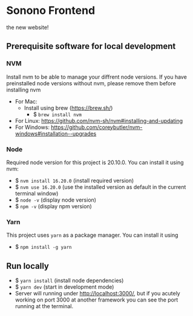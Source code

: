# Sonono Frontend

the new website!

## Prerequisite software for local development

### NVM

Install nvm to be able to manage your diffrent node versions. If you have preinstalled node versions without nvm, please remove them before installing nvm

- For Mac:
  - Install using brew (<https://brew.sh/>)
    - $ `brew install nvm`
- For Linux: <https://github.com/nvm-sh/nvm#installing-and-updating>
- For Windows: <https://github.com/coreybutler/nvm-windows#installation--upgrades>

### Node

Required node version for this project is 20.10.0. You can install it using nvm:

- $ `nvm install 16.20.0` (install required version)
- $ `nvm use 16.20.0` (use the installed version as default in the current terminal window)
- $ `node -v` (display node version)
- $ `npm -v` (display npm version)

### Yarn

This project uses `yarn` as a package manager. You can install it using

- $ `npm install -g yarn`

## Run locally

- $ `yarn install` (install node dependencies)
- $ `yarn dev` (start in development mode)
- Server will running under <http://localhost:3000/>,  but if you acutely working on port 3000 at another framework you can see the port running at the terminal.
